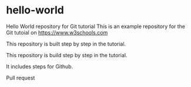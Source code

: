 # hello-world
Hello World repository for Git tutorial
This is an example repository for the Git tutoial on https://www.w3schools.com

This repository is built step by step in the tutorial.

This repository is build step by step in the tutorial.

It includes steps for Github.

Pull request
